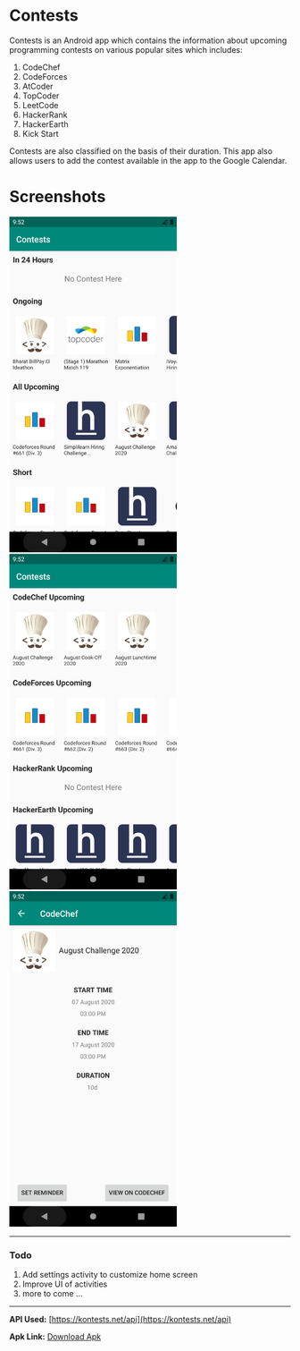 # Contests
Contests is an Android app which contains the information about upcoming programming contests on various popular sites which includes:

 1. CodeChef
 2. CodeForces
 3. AtCoder
 4. TopCoder
 5. LeetCode
 6. HackerRank
 7. HackerEarth
 8. Kick Start
 
 Contests are also classified on the basis of their duration.
 This app also allows users to add the contest available in the app to the Google Calendar.
# Screenshots

<img src="./screenshots/screenshot1.png" width="300px">
<img src="./screenshots/screenshot2.png" width="300px">
<img src="./screenshots/screenshot3.png" width="300px">

---
### Todo

 1. Add settings activity to customize home screen 
 2. Improve UI of activities
 3. more to come ...

---
**API Used:** [https://kontests.net/api](https://kontests.net/api)

**Apk Link:** [Download Apk](https://github.com/Ankit2305/ImageResources/raw/master/Contests%20Apk/Contests.apk)
